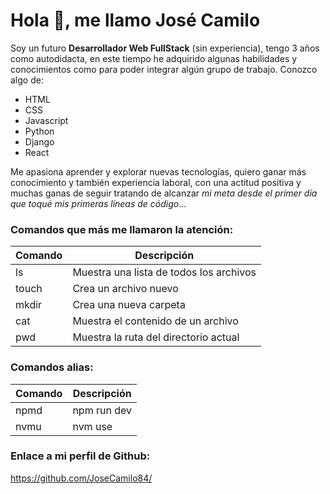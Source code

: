 # Hola 👋, me llamo José Camilo

Soy un futuro **Desarrollador Web FullStack** (sin experiencia), tengo 3 años como autodidacta, en este tiempo he adquirido algunas habilidades y conocimientos como para poder integrar algún grupo de trabajo. Conozco algo de: 

- HTML
- CSS
- Javascript
- Python
- Django
- React

Me apasiona aprender y explorar nuevas tecnologías, quiero ganar más conocimiento y también experiencia laboral, con una actitud positiva y muchas ganas de seguir tratando de alcanzar *mi meta desde el primer día que toqué mis primeras líneas de código*...

### **Comandos que más me llamaron la atención:**

| Comando | Descripción |
| ------- | ----------- |
|   ls    | Muestra una lista de todos los archivos |
|  touch  | Crea un archivo nuevo |
|  mkdir  | Crea una nueva carpeta |
|   cat   | Muestra el contenido de un archivo |
|   pwd   | Muestra la ruta del directorio actual |

### **Comandos alias:**

| Comando | Descripción |
| ------- | ----------- |
|  npmd   | npm run dev |
|  nvmu   |   nvm use   |

 <!-- [Enlace] (http://localhost:8080/joseCamilo) -->

### Enlace a mi perfil de Github:
https://github.com/JoseCamilo84/